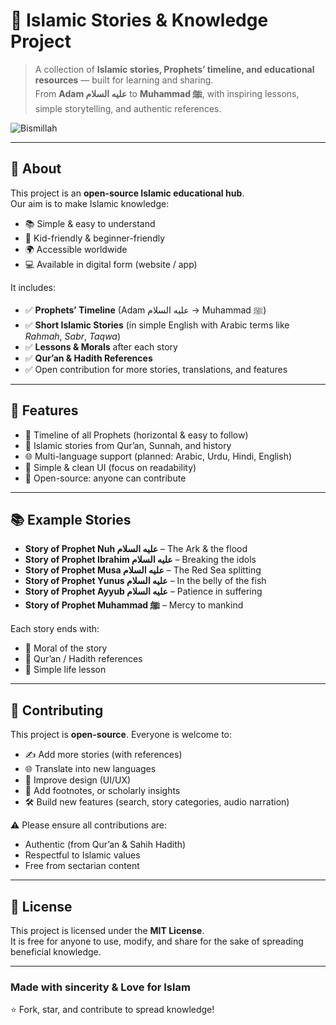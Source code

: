 # 🌙 Islamic Stories & Knowledge Project  

> A collection of **Islamic stories, Prophets’ timeline, and educational resources** — built for learning and sharing.  
> From **Adam عليه السلام** to **Muhammad ﷺ**, with inspiring lessons, simple storytelling, and authentic references.  

![Bismillah](https://upload.wikimedia.org/wikipedia/commons/6/6a/Bismillah.svg)

---

## 📖 About  
This project is an **open-source Islamic educational hub**.  
Our aim is to make Islamic knowledge:  
- 📚 Simple & easy to understand  
- 🧒 Kid-friendly & beginner-friendly  
- 🌍 Accessible worldwide  
- 💻 Available in digital form (website / app)  

It includes:  
- ✅ **Prophets’ Timeline** (Adam عليه السلام → Muhammad ﷺ)  
- ✅ **Short Islamic Stories** (in simple English with Arabic terms like *Rahmah*, *Sabr*, *Taqwa*)  
- ✅ **Lessons & Morals** after each story  
- ✅ **Qur’an & Hadith References**  
- ✅ Open contribution for more stories, translations, and features  

---

## 🌟 Features  
- 📜 Timeline of all Prophets (horizontal & easy to follow)  
- 🕌 Islamic stories from Qur’an, Sunnah, and history  
- 🌐 Multi-language support (planned: Arabic, Urdu, Hindi, English)  
- 🎨 Simple & clean UI (focus on readability)  
- 🤲 Open-source: anyone can contribute  

---

## 📚 Example Stories  
- **Story of Prophet Nuh عليه السلام** – The Ark & the flood  
- **Story of Prophet Ibrahim عليه السلام** – Breaking the idols  
- **Story of Prophet Musa عليه السلام** – The Red Sea splitting  
- **Story of Prophet Yunus عليه السلام** – In the belly of the fish  
- **Story of Prophet Ayyub عليه السلام** – Patience in suffering  
- **Story of Prophet Muhammad ﷺ** – Mercy to mankind  

Each story ends with:  
- 🌙 Moral of the story  
- 📖 Qur’an / Hadith references  
- 🧠 Simple life lesson  

---

## 🤝 Contributing  
This project is **open-source**. Everyone is welcome to:  
- ✍️ Add more stories (with references)  
- 🌐 Translate into new languages  
- 🎨 Improve design (UI/UX)  
- 🧾 Add footnotes, or scholarly insights  
- 🛠 Build new features (search, story categories, audio narration)  

⚠️ Please ensure all contributions are:  
- Authentic (from Qur’an & Sahih Hadith)  
- Respectful to Islamic values  
- Free from sectarian content  

---

## 📜 License  
This project is licensed under the **MIT License**.  
It is free for anyone to use, modify, and share for the sake of spreading beneficial knowledge.  

 

---

###  Made with sincerity & Love for Islam  
⭐ Fork, star, and contribute to spread knowledge!  

